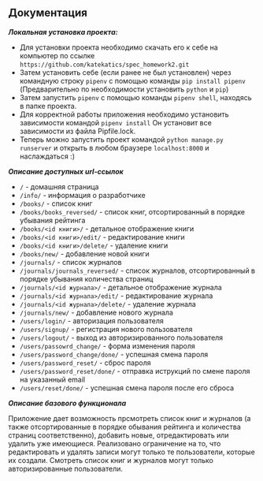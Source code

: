 ## Документация

***Локальная установка проекта:***

* Для установки проекта необходимо скачать его к себе на компьютер по ссылке
```https://github.com/katekatics/spec_homework2.git```
* Затем установить себе (если ранее не был установлен) через командную строку 
```pipenv``` с помощью команды ```pip install pipenv``` (Предварительно по необходимости установить ```python``` и ```pip```)
* Затем запустить ```pipenv``` с помощью команды ```pipenv shell```, находясь в папке проекта.
* Для корректной работы приложения необходимо установить зависимости командой ```pipenv install``` Он установит все зависимости из файла Pipfile.lock.
* Теперь можно запустить проект командой ```python manage.py runserver``` и открыть в любом браузере ```localhost:8000``` и наслаждаться :) 

***Описание доступных url-ссылок***

* ```/``` - домашняя страница
* ```/info/``` - информация о разработчике
* ```/books/``` - список книг
* ```/books/books_reversed/``` - список книг, отсортированный в порядке убывания рейтинга
* ```/books/<id книги>/``` - детальное отображение книги
* ```/books/<id книги>/edit/``` - редактирование книги
* ```/books/<id книги>/delete/``` - удаление книги
* ```/books/new/``` - добавление новой книги
* ```/journals/``` - список журналов
* ```/journals/journals_reversed/``` - список журналов, отсортированный в порядке убывания количества страниц
* ```/journals/<id журнала>/``` - детальное отображение журнала
* ```/journals/<id журнала>/edit/``` - редактирование журнала
* ```/journals/<id журнала>/delete/``` - удаление журнала
* ```/journals/new/``` - добавление нового журнала
* ```/users/login/``` - авторизация пользователя
* ```/users/signup/``` - регистрация нового пользователя
* ```/users/logout/``` - выход из авторизированного пользователя
* ```/users/passowrd_change/``` - форма изменения пароля
* ```/users/password_change/done/``` - успешная смена пароля
* ```/users/password_reset/``` - сброс пароля
* ```/users/password_reset/done/``` - отправка иструкций по смене пароля на указанный email
* ```/users/reset/done/``` - успешная смена пароля после его сброса

***Описание базового функционала***

Приложение дает возможность прсмотреть список книг и журналов (а также отсортированные в порядке обывания рейтинга и количества страниц соответственно), добавить новые, отредактировать или удалить уже имеющиеся. Реализовано ограничение на то, что редактировать и удалять записи могут только те пользователи, которые их создали.
Смотреть список книг и журналов могут только авторизированные пользователи. 
